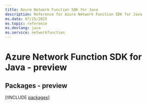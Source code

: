 ```yaml
---
title: Azure Network Function SDK for Java
description: Reference for Azure Network Function SDK for Java
ms.date: 07/15/2025
ms.topic: reference
ms.devlang: java
ms.service: networkfunction
---
```

# Azure Network Function SDK for Java - preview
## Packages - preview
[!INCLUDE [packages](network-function-index.md)]